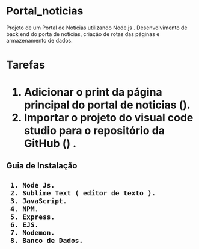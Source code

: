 # Portal_noticias

Projeto de um Portal de Notícias utilizando  Node.js . Desenvolvimento de back end do porta de notícias, criação de rotas das páginas e armazenamento de dados.

<h1>  Tarefas <h1>

1. Adicionar o print da  página principal do portal de noticias ().
2. Importar o projeto do visual code studio para o repositório da GitHub () .
  
  <h2> Guia de Instalação <h2> 
    
     1. Node Js.
     2. Sublime Text ( editor de texto ).
     3. JavaScript.
     4. NPM.
     5. Express.
     6. EJS.
     7. Nodemon.
     8. Banco de Dados.
    
    
